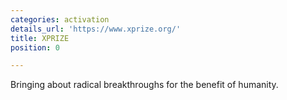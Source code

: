 ```yaml
---
categories: activation
details_url: 'https://www.xprize.org/'
title: XPRIZE
position: 0

---
```


Bringing about radical breakthroughs for the benefit of humanity.
